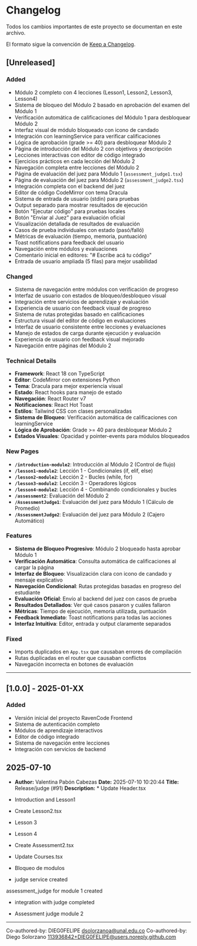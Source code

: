 
# Changelog

Todos los cambios importantes de este proyecto se documentan en este archivo.

El formato sigue la convención de [Keep a Changelog](https://keepachangelog.com/en/1.0.0/).

## [Unreleased]
### Added
- Módulo 2 completo con 4 lecciones (Lesson1, Lesson2, Lesson3, Lesson4)
- Sistema de bloqueo del Módulo 2 basado en aprobación del examen del Módulo 1
- Verificación automática de calificaciones del Módulo 1 para desbloquear Módulo 2
- Interfaz visual de módulo bloqueado con icono de candado
- Integración con learningService para verificar calificaciones
- Lógica de aprobación (grade >= 40) para desbloquear Módulo 2
- Página de introducción del Módulo 2 con objetivos y descripción
- Lecciones interactivas con editor de código integrado
- Ejercicios prácticos en cada lección del Módulo 2
- Navegación completa entre lecciones del Módulo 2
- Página de evaluación del juez para Módulo 1 (`assessment_judge1.tsx`)
- Página de evaluación del juez para Módulo 2 (`assessment_judge2.tsx`)
- Integración completa con el backend del juez
- Editor de código CodeMirror con tema Dracula
- Sistema de entrada de usuario (stdin) para pruebas
- Output separado para mostrar resultados de ejecución
- Botón "Ejecutar código" para pruebas locales
- Botón "Enviar al Juez" para evaluación oficial
- Visualización detallada de resultados de evaluación
- Casos de prueba individuales con estado (pasó/falló)
- Métricas de evaluación (tiempo, memoria, puntuación)
- Toast notifications para feedback del usuario
- Navegación entre módulos y evaluaciones
- Comentario inicial en editores: "# Escribe acá tu código"
- Entrada de usuario ampliada (5 filas) para mejor usabilidad

### Changed
- Sistema de navegación entre módulos con verificación de progreso
- Interfaz de usuario con estados de bloqueo/desbloqueo visual
- Integración entre servicios de aprendizaje y evaluación
- Experiencia de usuario con feedback visual de progreso
- Sistema de rutas protegidas basado en calificaciones
- Estructura visual del editor de código en evaluaciones
- Interfaz de usuario consistente entre lecciones y evaluaciones
- Manejo de estados de carga durante ejecución y evaluación
- Experiencia de usuario con feedback visual mejorado
- Navegación entre páginas del Módulo 2

### Technical Details
- **Framework**: React 18 con TypeScript
- **Editor**: CodeMirror con extensiones Python
- **Tema**: Dracula para mejor experiencia visual
- **Estado**: React hooks para manejo de estado
- **Navegación**: React Router v7
- **Notificaciones**: React Hot Toast
- **Estilos**: Tailwind CSS con clases personalizadas
- **Sistema de Bloqueo**: Verificación automática de calificaciones con learningService
- **Lógica de Aprobación**: Grade >= 40 para desbloquear Módulo 2
- **Estados Visuales**: Opacidad y pointer-events para módulos bloqueados

### New Pages
- **`/introduction-module2`**: Introducción al Módulo 2 (Control de flujo)
- **`/lesson1-module2`**: Lección 1 - Condicionales (if, elif, else)
- **`/lesson2-module2`**: Lección 2 - Bucles (while, for)
- **`/lesson3-module2`**: Lección 3 - Operadores lógicos
- **`/lesson4-module2`**: Lección 4 - Combinando condicionales y bucles
- **`/assessment2`**: Evaluación del Módulo 2
- **`/AssessmentJudge1`**: Evaluación del juez para Módulo 1 (Cálculo de Promedio)
- **`/AssessmentJudge2`**: Evaluación del juez para Módulo 2 (Cajero Automático)

### Features
- **Sistema de Bloqueo Progresivo**: Módulo 2 bloqueado hasta aprobar Módulo 1
- **Verificación Automática**: Consulta automática de calificaciones al cargar la página
- **Interfaz de Bloqueo**: Visualización clara con icono de candado y mensaje explicativo
- **Navegación Condicional**: Rutas protegidas basadas en progreso del estudiante
- **Evaluación Oficial**: Envío al backend del juez con casos de prueba
- **Resultados Detallados**: Ver qué casos pasaron y cuáles fallaron
- **Métricas**: Tiempo de ejecución, memoria utilizada, puntuación
- **Feedback Inmediato**: Toast notifications para todas las acciones
- **Interfaz Intuitiva**: Editor, entrada y output claramente separados

### Fixed
- Imports duplicados en `App.tsx` que causaban errores de compilación
- Rutas duplicadas en el router que causaban conflictos
- Navegación incorrecta en botones de evaluación

---

## [1.0.0] - 2025-01-XX
### Added
- Versión inicial del proyecto RavenCode Frontend
- Sistema de autenticación completo
- Módulos de aprendizaje interactivos
- Editor de código integrado
- Sistema de navegación entre lecciones
- Integración con servicios de backend 

## 2025-07-10
- **Author:** Valentina Pabón Cabezas
  **Date:** 2025-07-10 10:20:44
  **Title:** Release/judge (#91)
  **Description:** * Update Header.tsx

* Introduction and Lesson1

* Create Lesson2.tsx

* Lesson 3

* Lesson 4

* Create Assessment2.tsx

* Update Courses.tsx

* Bloqueo de modulos

* judge service created

assessment_judge for module 1 created

* integration with judge completed

* Assessment judge module 2

---------

Co-authored-by: DIEG0FELIPE <dsolorzanoa@unal.edu.co>
Co-authored-by: Diego Solorzano <113936842+DIEG0FELIPE@users.noreply.github.com>

